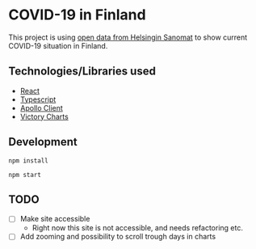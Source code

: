 # COVID-19 in Finland

This project is using [open data from Helsingin Sanomat](https://github.com/HS-Datadesk/koronavirus-avoindata) to show current COVID-19 situation in Finland.

## Technologies/Libraries used

- [React](https://reactjs.org/)
- [Typescript](https://www.typescriptlang.org/)
- [Apollo Client](https://www.apollographql.com/docs/react/)
- [Victory Charts](https://formidable.com/open-source/victory/)

## Development

`npm install`

`npm start`

## TODO

- [ ] Make site accessible
  - Right now this site is not accessible, and needs refactoring etc.
- [ ] Add zooming and possibility to scroll trough days in charts
